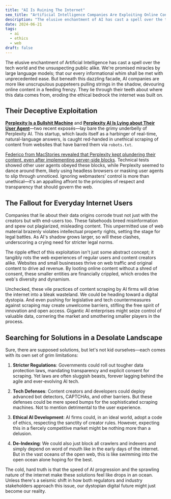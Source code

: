 ```yaml
---
title: "AI Is Ruining The Internet"
seo_title: "Artificial Intelligence Companies Are Exploiting Online Content and It's Ruining The Internet"
description: "The elusive enchantment of AI has cast a spell over the tech world and the unsuspecting public alike. But they are more like unscrupulous puppeteers pulling strings in the shadow, devouring online content in a feeding frenzy. They lie through their teeth about where this data comes from, eroding the ethical bedrock the internet was built on."
date: 2024-06-21
tags:
  - ai
  - ethics
  - web
draft: false
---
```


The elusive enchantment of Artificial Intelligence has cast a spell over the tech world and the unsuspecting public alike. We're promised miracles by large language models; that our every informational whim shall be met with unprecedented ease. But beneath this dazzling facade, AI companies are more like unscrupulous puppeteers pulling strings in the shadow, devouring online content in a feeding frenzy. They lie through their teeth about where this data comes from, eroding the ethical bedrock the internet was built on.

## Their Deceptive Exploitation

**[Perplexity Is a Bullshit Machine](https://www.wired.com/story/perplexity-is-a-bullshit-machine/)** and **[Perplexity AI Is Lying about Their User Agent](https://rknight.me/blog/perplexity-ai-is-lying-about-its-user-agent/)**—two recent exposés—lay bare the grimy underbelly of Perplexity AI. This startup, which lauds itself as a harbinger of real-time, natural-language answers, is caught red-handed in unethical scraping of content from websites that have barred them via `robots.txt`.

[Federico from MacStories revealed that Perplexity kept plundering their content, even after implementing server-side blocks](https://mastodon.macstories.net/@viticci/112621000120261399). Technical tests showed other user agents obeyed these blocks, while Perplexity seemed to dance around them, likely using headless browsers or masking user agents to slip through unnoticed. Ignoring webmasters' control is more than unethical—it's an appalling affront to the principles of respect and transparency that should govern the web.

## The Fallout for Everyday Internet Users

Companies that lie about their data origins corrode trust not just with the creators but with end-users too. These falsehoods breed misinformation and spew out plagiarized, misleading content. This unpermitted use of web material brazenly violates intellectual property rights, setting the stage for legal battles. As AI's shadow grows larger, so will these clashes, underscoring a crying need for stricter legal norms.

The ripple effect of this exploitation isn't just some abstract concept; it tangibly rots the web experiences of regular users and content creators alike. Websites and small businesses thrive on web traffic and original content to drive ad revenue. By looting online content without a shred of consent, these smaller entities are financially crippled, which erodes the web's diversity and dynamism.

Unchecked, these vile practices of content scraping by AI firms will drive the internet into a bleak wasteland. We could be heading toward a digital dystopia. And even pushing for legislative and tech countermeasures against scraping may create unwelcome barriers, stifling the free spirit of innovation and open access. Gigantic AI enterprises might seize control of valuable data, cornering the market and smothering smaller players in the process.

## Searching for Solutions in a Desolate Landscape

Sure, there are supposed solutions, but let's not kid ourselves—each comes with its own set of grim limitations:

1. **Stricter Regulations**: Governments could roll out tougher data protection laws, mandating transparency and explicit consent for scraping. Yet laws are often sluggish beasts, forever lagging behind the agile and ever-evolving AI tech.

2. **Tech Defenses**: Content creators and developers could deploy advanced bot detectors, CAPTCHAs, and other barriers. But these defenses could be mere speed bumps for the sophisticated scraping machines. Not to mention detrimental to the user experience.

3. **Ethical AI Development**: AI firms could, in an ideal world, adopt a code of ethics, respecting the sanctity of creator rules. However, expecting this in a fiercely competitive market might be nothing more than a delusion.

4. **De-Indexing**: We could also just block all crawlers and indexers and simply depend on word of mouth like in the early days of the internet. But in the vast oceans of the open web, this is like swimming into the open ocean alone hoping for the best.
  
The cold, hard truth is that the speed of AI progression and the sprawling nature of the internet make these solutions feel like drops in an ocean. Unless there's a seismic shift in how both regulators and industry stakeholders approach this issue, our dystopian digital future might just become our reality.